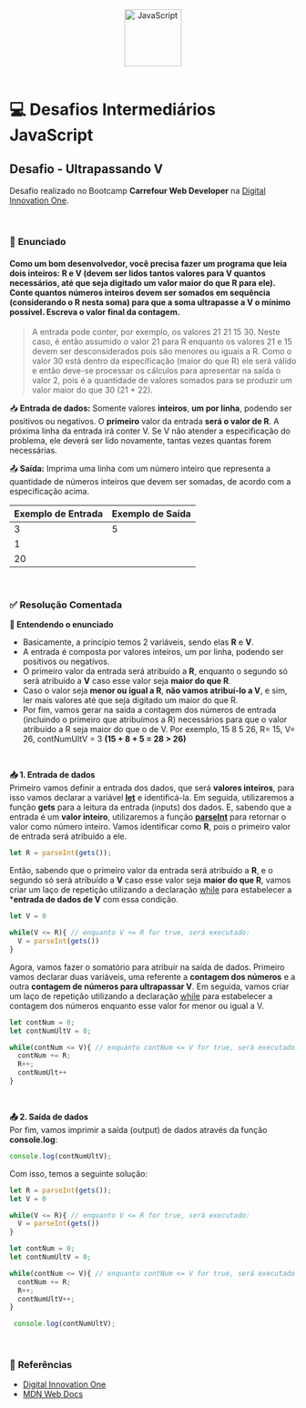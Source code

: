 <div align="center">
  <img alt="JavaScript" height="100" src="https://raw.githubusercontent.com/FortAwesome/Font-Awesome/6.x/svgs/brands/js-square.svg">
</div>

<br>

# 💻 Desafios Intermediários JavaScript

## Desafio - Ultrapassando V
Desafio realizado no Bootcamp **Carrefour Web Developer** na [Digital Innovation One](https://www.dio.me/).

<br>

### 📝 **Enunciado**
#### **Como um bom desenvolvedor, você precisa fazer um programa que leia dois inteiros: R e V (devem ser lidos tantos valores para V quantos necessários, até que seja digitado um valor maior do que R para ele). Conte quantos números inteiros devem ser somados em sequência (considerando o R nesta soma) para que a soma ultrapasse a V o mínimo possível. Escreva o valor final da contagem.**
> A entrada pode conter, por exemplo, os valores 21 21 15 30. Neste caso, é então assumido o valor 21 para R enquanto os valores 21 e 15 devem ser desconsiderados pois são menores ou iguais a R. Como o valor 30 está dentro da especificação (maior do que R) ele será válido e então deve-se processar os cálculos para apresentar na saída o valor 2, pois é a quantidade de valores somados para se produzir um valor maior do que 30 (21 + 22).

📥 **Entrada de dados:** Somente valores **inteiros**, **um por linha**, podendo ser positivos ou negativos. O **primeiro** valor da entrada **será o valor de R**. A próxima linha da entrada irá conter V. Se V não atender a especificação do problema, ele deverá ser lido novamente, tantas vezes quantas forem necessárias.

📤 **Saída:** Imprima uma linha com um número inteiro que representa a quantidade de números inteiros que devem ser somadas, de acordo com a especificação acima.


Exemplo de Entrada          | Exemplo de Saída
--------------------------- | ---------------------------
3                           | 5
1  ͏ ͏ ͏ ͏                      | 
20   ͏                       | 

<br>

### ✅ **Resolução Comentada**

**📝 Entendendo o enunciado**
- Basicamente, a princípio temos 2 variáveis, sendo elas **R** e **V**.
- A entrada é composta por valores inteiros, um por linha, podendo ser positivos ou negativos. 
- O primeiro valor da entrada será atribuído a **R**, enquanto o segundo só será atribuído a **V** caso esse valor seja **maior do que R**.
- Caso o valor seja **menor ou igual a R**, **não vamos atribuí-lo a V**, e sim, ler mais valores até que seja digitado um maior do que R.
- Por fim, vamos gerar na saída a contagem dos números de entrada (incluindo o primeiro que atribuímos a R) necessários para que o valor atribuído a R seja maior do que o de V. Por exemplo, 15 8 5 26, R= 15, V= 26, contNumUltV = 3 **(15 + 8 + 5 = 28 > 26)**

<br>

**📥 1. Entrada de dados**<br>
Primeiro vamos definir a entrada dos dados, que será **valores inteiros**, para isso vamos declarar a variável [**let**](https://developer.mozilla.org/pt-BR/docs/Web/JavaScript/Reference/Statements/let) e identificá-la. Em seguida, utilizaremos a função **gets** para a leitura da entrada (inputs) dos dados. E, sabendo que a entrada é um **valor inteiro**, utilizaremos a função [**parseInt**](https://developer.mozilla.org/pt-BR/docs/Web/JavaScript/Reference/Global_Objects/parseInt) para retornar o valor como número inteiro.
 Vamos identificar como **R**, pois o primeiro valor de entrada será atribuído a ele.

```javascript
let R = parseInt(gets());
```

 Então, sabendo que o primeiro valor da entrada será atribuído a **R**, e o segundo só será atribuído a **V** caso esse valor seja **maior do que R**, vamos criar um laço de repetição utilizando a declaração [while](https://developer.mozilla.org/pt-BR/docs/Web/JavaScript/Reference/Statements/while) para estabelecer a ***entrada de dados de V** com essa condição.

```javascript
let V = 0

while(V <= R){ // enquanto V <= R for true, será executado:
  V = parseInt(gets())
}
```

Agora, vamos fazer o somatório para atribuír na saída de dados. Primeiro vamos declarar duas variáveis, uma referente a **contagem dos números** e a outra **contagem de números para ultrapassar V**. Em seguida, vamos criar um laço de repetição utilizando a declaração [while](https://developer.mozilla.org/pt-BR/docs/Web/JavaScript/Reference/Statements/while) para estabelecer a contagem dos números enquanto esse valor for menor ou igual a V.

```javascript
let contNum = 0;
let contNumUltV = 0;

while(contNum <= V){ // enquanto contNum <= V for true, será executado:
  contNum += R;
  R++;
  contNumUlt++
}
```

<br>

**📤 2. Saída de dados**<br>
Por fim, vamos imprimir a saída (output) de dados através da função **console.log**:

```javascript
console.log(contNumUltV);
```

Com isso, temos a seguinte solução:

```javascript
let R = parseInt(gets());
let V = 0

while(V <= R){ // enquanto V <= R for true, será executado:
  V = parseInt(gets())
}

let contNum = 0;
let contNumUltV = 0;

while(contNum <= V){ // enquanto contNum <= V for true, será executado:
  contNum += R;
  R++;
  contNumUltV++;
}

 console.log(contNumUltV); 
```

<br>

### 🔎 **Referências**
- [Digital Innovation One](https://www.dio.me/)
- [MDN Web Docs](https://developer.mozilla.org/pt-BR/)

<br>
